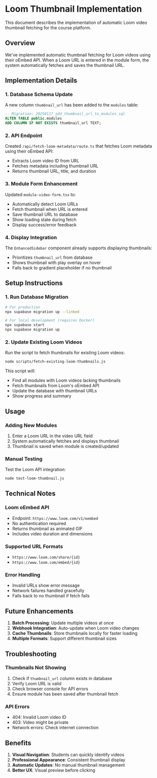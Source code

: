 # Loom Thumbnail Implementation

This document describes the implementation of automatic Loom video thumbnail fetching for the course platform.

## Overview

We've implemented automatic thumbnail fetching for Loom videos using their oEmbed API. When a Loom URL is entered in the module form, the system automatically fetches and saves the thumbnail URL.

## Implementation Details

### 1. Database Schema Update

A new column `thumbnail_url` has been added to the `modules` table:

```sql
-- Migration: 20250117_add_thumbnail_url_to_modules.sql
ALTER TABLE public.modules 
ADD COLUMN IF NOT EXISTS thumbnail_url TEXT;
```

### 2. API Endpoint

Created `/api/fetch-loom-metadata/route.ts` that fetches Loom metadata using their oEmbed API:

- Extracts Loom video ID from URL
- Fetches metadata including thumbnail URL
- Returns thumbnail URL, title, and duration

### 3. Module Form Enhancement

Updated `module-video-form.tsx` to:

- Automatically detect Loom URLs
- Fetch thumbnail when URL is entered
- Save thumbnail URL to database
- Show loading state during fetch
- Display success/error feedback

### 4. Display Integration

The `EnhancedSidebar` component already supports displaying thumbnails:

- Prioritizes `thumbnail_url` from database
- Shows thumbnail with play overlay on hover
- Falls back to gradient placeholder if no thumbnail

## Setup Instructions

### 1. Run Database Migration

```bash
# For production
npx supabase migration up --linked

# For local development (requires Docker)
npx supabase start
npx supabase migration up
```

### 2. Update Existing Loom Videos

Run the script to fetch thumbnails for existing Loom videos:

```bash
node scripts/fetch-existing-loom-thumbnails.js
```

This script will:
- Find all modules with Loom videos lacking thumbnails
- Fetch thumbnails from Loom's oEmbed API
- Update the database with thumbnail URLs
- Show progress and summary

## Usage

### Adding New Modules

1. Enter a Loom URL in the video URL field
2. System automatically fetches and displays thumbnail
3. Thumbnail is saved when module is created/updated

### Manual Testing

Test the Loom API integration:

```bash
node test-loom-thumbnail.js
```

## Technical Notes

### Loom oEmbed API

- Endpoint: `https://www.loom.com/v1/oembed`
- No authentication required
- Returns thumbnail as animated GIF
- Includes video duration and dimensions

### Supported URL Formats

- `https://www.loom.com/share/{id}`
- `https://www.loom.com/embed/{id}`

### Error Handling

- Invalid URLs show error message
- Network failures handled gracefully
- Falls back to no thumbnail if fetch fails

## Future Enhancements

1. **Batch Processing**: Update multiple videos at once
2. **Webhook Integration**: Auto-update when Loom video changes
3. **Cache Thumbnails**: Store thumbnails locally for faster loading
4. **Multiple Formats**: Support different thumbnail sizes

## Troubleshooting

### Thumbnails Not Showing

1. Check if `thumbnail_url` column exists in database
2. Verify Loom URL is valid
3. Check browser console for API errors
4. Ensure module has been saved after thumbnail fetch

### API Errors

- 404: Invalid Loom video ID
- 403: Video might be private
- Network errors: Check internet connection

## Benefits

1. **Visual Navigation**: Students can quickly identify videos
2. **Professional Appearance**: Consistent thumbnail display
3. **Automatic Updates**: No manual thumbnail management
4. **Better UX**: Visual preview before clicking 